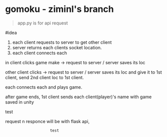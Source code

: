 # gomoku - ziminl's branch

> app.py
is for api request


#idea
1. each client requests to server to get other client
2. server returns each clients socket location. 
3. each client connects each




in client clicks game make -> request to server / server saves its loc

other client clicks -> request to server / server saves its loc and give it to 1st client, send 2nd client loc to 1st client.

each connects each and plays game. 

after game ends, 1st client sends each client(player)'s name with game saved in unity

  test


request n responce will be with flask api, 



                        test

